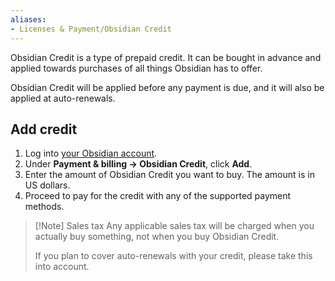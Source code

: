 ```yaml
---
aliases:
- Licenses & Payment/Obsidian Credit
---
```


Obsidian Credit is a type of prepaid credit. It can be bought in advance and applied towards purchases of all things Obsidian has to offer.

Obsidian Credit will be applied before any payment is due, and it will also be applied at auto-renewals.

## Add credit

1. Log into [your Obsidian account](https://obsidian.md/account).
2. Under **Payment & billing → Obsidian Credit**, click **Add**.
3. Enter the amount of Obsidian Credit you want to buy. The amount is in US dollars.
4. Proceed to pay for the credit with any of the supported payment methods.

> [!Note] Sales tax
> Any applicable sales tax will be charged when you actually buy something, not when you buy Obsidian Credit.
>
> If you plan to cover auto-renewals with your credit, please take this into account.
